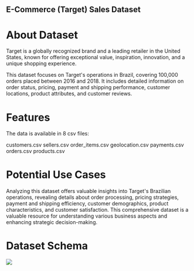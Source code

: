 ## E-Commerce (Target) Sales Dataset
# About Dataset
Target is a globally recognized brand and a leading retailer in the United States, known for offering exceptional value, inspiration, innovation, and a unique shopping experience.

This dataset focuses on Target's operations in Brazil, covering 100,000 orders placed between 2016 and 2018. It includes detailed information on order status, pricing, payment and shipping performance, customer locations, product attributes, and customer reviews.

# Features
The data is available in 8 csv files:

customers.csv
sellers.csv
order_items.csv
geolocation.csv
payments.csv
orders.csv
products.csv
# Potential Use Cases
Analyzing this dataset offers valuable insights into Target's Brazilian operations, revealing details about order processing, pricing strategies, payment and shipping efficiency, customer demographics, product characteristics, and customer satisfaction. This comprehensive dataset is a valuable resource for understanding various business aspects and enhancing strategic decision-making.

# Dataset Schema
<img src="https://www.googleapis.com/download/storage/v1/b/kaggle-user-content/o/inbox%2F15074417%2Fb15a300fe807965428250762308c248b%2FUntitled.png?generation=1716400390272599&alt=media">
